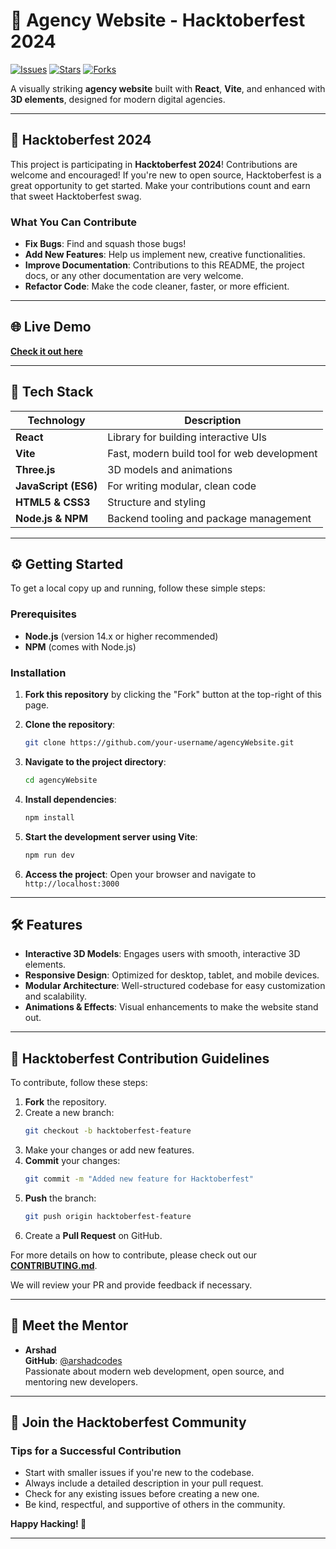# 🎃 Agency Website - Hacktoberfest 2024

[![Issues](https://img.shields.io/github/issues/arshadcodes/agencyWebsite)](https://github.com/arshadcodes/agencyWebsite/issues)
[![Stars](https://img.shields.io/github/stars/arshadcodes/agencyWebsite)](https://github.com/arshadcodes/agencyWebsite/stargazers)
[![Forks](https://img.shields.io/github/forks/arshadcodes/agencyWebsite)](https://github.com/arshadcodes/agencyWebsite/network/members)

A visually striking **agency website** built with **React**, **Vite**, and enhanced with **3D elements**, designed for modern digital agencies.

---

## 🎉 Hacktoberfest 2024

This project is participating in **Hacktoberfest 2024**! Contributions are welcome and encouraged! If you're new to open source, Hacktoberfest is a great opportunity to get started. Make your contributions count and earn that sweet Hacktoberfest swag.

### What You Can Contribute

- **Fix Bugs**: Find and squash those bugs!
- **Add New Features**: Help us implement new, creative functionalities.
- **Improve Documentation**: Contributions to this README, the project docs, or any other documentation are very welcome.
- **Refactor Code**: Make the code cleaner, faster, or more efficient.

---

## 🌐 Live Demo
[**Check it out here**](https://your-live-demo-url.com)

---

## 🚀 Tech Stack

| Technology           | Description                                 |
| -------------------- | ------------------------------------------- |
| **React**            | Library for building interactive UIs        |
| **Vite**             | Fast, modern build tool for web development |
| **Three.js**         | 3D models and animations                    |
| **JavaScript (ES6)** | For writing modular, clean code             |
| **HTML5 & CSS3**     | Structure and styling                       |
| **Node.js & NPM**    | Backend tooling and package management      |

---

## ⚙️ Getting Started

To get a local copy up and running, follow these simple steps:

### Prerequisites
- **Node.js** (version 14.x or higher recommended)
- **NPM** (comes with Node.js)

### Installation

1. **Fork this repository** by clicking the "Fork" button at the top-right of this page.

2. **Clone the repository**:
    ```bash
    git clone https://github.com/your-username/agencyWebsite.git
    ```

3. **Navigate to the project directory**:
    ```bash
    cd agencyWebsite
    ```

4. **Install dependencies**:
    ```bash
    npm install
    ```

5. **Start the development server using Vite**:
    ```bash
    npm run dev
    ```

6. **Access the project**:
    Open your browser and navigate to `http://localhost:3000`

---

## 🛠 Features

- **Interactive 3D Models**: Engages users with smooth, interactive 3D elements.
- **Responsive Design**: Optimized for desktop, tablet, and mobile devices.
- **Modular Architecture**: Well-structured codebase for easy customization and scalability.
- **Animations & Effects**: Visual enhancements to make the website stand out.

---

## 🎯 Hacktoberfest Contribution Guidelines

To contribute, follow these steps:

1. **Fork** the repository.
2. Create a new branch:
    ```bash
    git checkout -b hacktoberfest-feature
    ```
3. Make your changes or add new features.
4. **Commit** your changes:
    ```bash
    git commit -m "Added new feature for Hacktoberfest"
    ```
5. **Push** the branch:
    ```bash
    git push origin hacktoberfest-feature
    ```
6. Create a **Pull Request** on GitHub.

For more details on how to contribute, please check out our [**CONTRIBUTING.md**](https://github.com/arshadcodes/agencyWebsite/CONTRIBUTING.md).

We will review your PR and provide feedback if necessary.

---

## 👥 Meet the Mentor

- **Arshad**  
  **GitHub**: [@arshadcodes](https://github.com/arshadcodes)  
  Passionate about modern web development, open source, and mentoring new developers.

---

## 🤝 Join the Hacktoberfest Community

### Tips for a Successful Contribution

- Start with smaller issues if you're new to the codebase.
- Always include a detailed description in your pull request.
- Check for any existing issues before creating a new one.
- Be kind, respectful, and supportive of others in the community.

**Happy Hacking! 🎃**

---